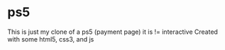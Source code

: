 # ps5
This is just my clone of a ps5 (payment page) it is != interactive 
 Created with some html5, css3, and js
